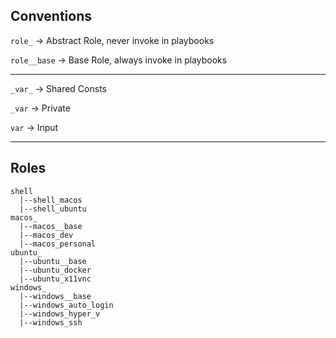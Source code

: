 ## Conventions

`role_` -> Abstract Role, never invoke in playbooks

`role__base` -> Base Role, always invoke in playbooks

---

`_var_` -> Shared Consts

`_var` -> Private

`var` -> Input

---

## Roles

```
shell
  |--shell_macos
  |--shell_ubuntu
macos_
  |--macos__base
  |--macos_dev
  |--macos_personal
ubuntu_
  |--ubuntu__base
  |--ubuntu_docker
  |--ubuntu_x11vnc
windows_
  |--windows__base
  |--windows_auto_login
  |--windows_hyper_v
  |--windows_ssh
```
